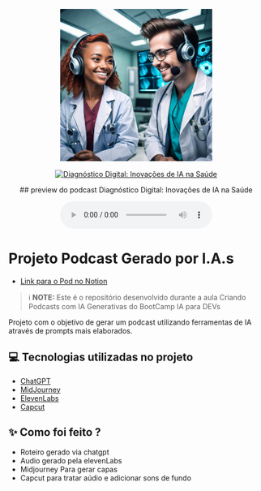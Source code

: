 <p align="center">
<img 
    src="./assets/capa.png"
    width="300"
/>
</p>

<p align="center">
<a href="https://dio.me/">
    <img 
        src="https://https://www.notion.so/Diagn-stico-Digital-Inova-es-de-IA-na-Sa-de-5d66f7dc2c1948588d62b546660a30e2" 
        alt="Diagnóstico Digital: Inovações de IA na Saúde">
</a>

</p>

<p align="center">
    ## preview do podcast Diagnóstico Digital: Inovações de IA na Saúde
</p>

<div align="center">
    <audio src="output/podcast_editado.MP3" controls title="Podcast editado"></audio>
</div>

# Projeto Podcast Gerado por I.A.s

- [Link para o Pod no Notion](https://www.notion.so/Diagn-stico-Digital-Inova-es-de-IA-na-Sa-de-5d66f7dc2c1948588d62b546660a30e2)

 > ℹ️ **NOTE:** Este é o repositório desenvolvido durante a aula Criando Podcasts com IA Generativas do BootCamp IA para DEVs

Projeto com o objetivo de gerar um podcast utilizando ferramentas de IA através de prompts mais elaborados.

## 💻 Tecnologias utilizadas no projeto

- [ChatGPT](https://chat.openai.com/) 
- [MidJourney](https://www.midjourney.com/app/)
- [ElevenLabs](https://beta.elevenlabs.io/)
- [Capcut](https://www.capcut.com/pt-br/)

## ✨ Como foi feito ?

- Roteiro gerado via chatgpt
- Audio gerado pela elevenLabs
- Midjourney Para gerar capas
- Capcut para tratar aúdio e adicionar sons de fundo





